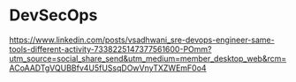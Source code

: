 # DevSecOps

https://www.linkedin.com/posts/vsadhwani_sre-devops-engineer-same-tools-different-activity-7338225147377561600-POmm?utm_source=social_share_send&utm_medium=member_desktop_web&rcm=ACoAADTgVQUBBfv4U5fUSsqDOwVnyTXZWEmF0o4
